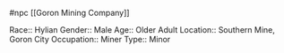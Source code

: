 #npc [[Goron Mining Company]]

Race:: Hylian
Gender:: Male
Age:: Older Adult
Location:: Southern Mine, Goron City
Occupation:: Miner
Type:: Minor

